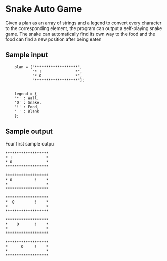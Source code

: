 # Snake Auto Game
Given a plan as an array of strings and a legend to convert every character to the corresponding element, the program can output a self-playing snake game. The snake can automatically find its own way to the food and the food can find a new position after being eaten

## Sample input
```
    plan = ["*******************",
            "* !               *",
            "* O               *",
            "*******************"];
    
    
    legend = {
    '*' : Wall,
    'O' : Snake,
    '!' : Food,
    ' ' : Blank
    };
```
## Sample output
Four first sample outpu
```
*******************
* !               *
* O               *
*******************

*******************
* O          !    *
*                 *
*******************

*******************
*  O         !    *
*                 *
*******************

*******************
*    O       !    *
*                 *
*******************

*******************
*      O     !    *
*                 *
*******************
```
